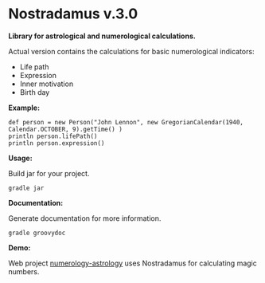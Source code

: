# Nostradamus v.3.0

**Library for astrological and numerological calculations.**

Actual version contains the calculations for basic numerological indicators:

- Life path
- Expression
- Inner motivation
- Birth day
  
**Example:**

```
def person = new Person("John Lennon", new GregorianCalendar(1940, Calendar.OCTOBER, 9).getTime() )
println person.lifePath()
println person.expression()
```

**Usage:**

Build jar for your project.

```
gradle jar
```

**Documentation:**

Generate documentation for more information.

```
gradle groovydoc
```

**Demo:**

Web project [numerology-astrology](http://astrology-numerology.appspot.com/ "numerology-astrology") uses Nostradamus for calculating magic numbers.
